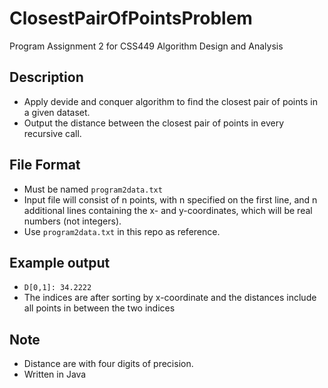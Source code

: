 # ClosestPairOfPointsProblem
Program Assignment 2 for CSS449 Algorithm Design and Analysis

## Description
- Apply devide and conquer algorithm to find the closest pair of points in a given dataset.
- Output the distance between the closest pair of points in every recursive call.

## File Format
- Must be named `program2data.txt`
- Input file will consist of n points, with n specified on the first line, and n additional lines containing the x- and y-coordinates, which will be real numbers (not integers).
- Use `program2data.txt` in this repo as reference.

## Example output
- `D[0,1]: 34.2222`
- The indices are after sorting by x-coordinate and the distances include all points in between the two indices

## Note
- Distance are with four digits of precision.
- Written in Java
